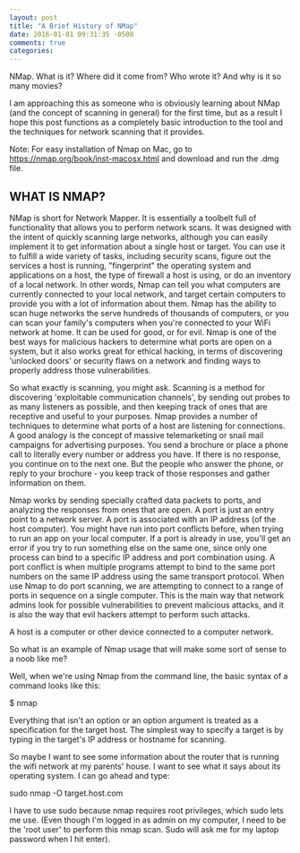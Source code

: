 ```yaml
---
layout: post
title: "A Brief History of NMap"
date: 2016-01-01 09:31:35 -0500
comments: true
categories: 
---
```


NMap. What is it? Where did it come from? Who wrote it? And why is it so many movies? 

I am approaching this as someone who is obviously learning about NMap (and the concept of scanning in general) for the first time, but as a result I hope this post functions as a completely basic introduction to the tool and the techniques for network scanning that it provides.

Note: For easy installation of Nmap on Mac, go to https://nmap.org/book/inst-macosx.html and download and run the .dmg file.

WHAT IS NMAP?
-------------

NMap is short for Network Mapper. It is essentially a toolbelt full of functionality that allows you to perform network scans. It was designed with the intent of quickly scanning large networks, although you can easily implement it to get information about a single host or target. You can use it to fulfill a wide variety of tasks, including security scans, figure out the services a host is running, "fingerprint" the operating system and applications on a host, the type of firewall a host is using, or do an inventory of a local network. In other words, Nmap can tell you what computers are currently connected to your local network, and target certain computers to provide you with a lot of information about them. Nmap has the ability to scan huge networks the serve hundreds of thousands of computers, or you can scan your family's computers when you're connected to your WiFi network at home. It can be used for good, or for evil. Nmap is one of the best ways for malicious hackers to determine what ports are open on a system, but it also works great for ethical hacking, in terms of discovering 'unlocked doors' or security flaws on a network and finding ways to properly address those vulnerabilities. 

So what exactly is scanning, you might ask. Scanning is a method for discovering 'exploitable communication channels', by sending out probes to as many listeners as possible, and then keeping track of ones that are receptive and useful to your purposes. Nmap provides a number of techniques to determine what ports of a host are listening for connections. A good analogy is the concept of massive telemarketing or snail mail campaigns for advertising purposes. You send a brochure or place a phone call to literally every number or address you have. If there is no response, you continue on to the next one. But the people who answer the phone, or reply to your brochure - you keep track of those responses and gather information on them. 

Nmap works by sending specially crafted data packets to ports, and analyzing the responses from ones that are open. A port is just an entry point to a network server. A port is associated with an IP address (of the host computer). You might have run into port conflicts before, when trying to run an app on your local computer. If a port is already in use, you'll get an error if you try to run something else on the same one, since only one process can bind to a specific IP address and port combination using. A port conflict is when multiple programs attempt to bind to the same port numbers on the same IP address using the same transport protocol. When use Nmap to do port scanning, we are attempting to connect to a range of ports in sequence on a single computer. This is the main way that network admins look for possible vulnerabilities to prevent malicious attacks, and it is also the way that evil hackers attempt to perform such attacks.

A host is a computer or other device connected to a computer network.

So what is an example of Nmap usage that will make some sort of sense to a noob like me? 

Well, when we're using Nmap from the command line, the basic syntax of a command looks like this:

$ nmap <scan type> <options> <target>

Everything that isn't an option or an option argument is treated as a specification for the target host. The simplest way to specify a target is by typing in the target's IP address or hostname for scanning.

So maybe I want to see some information about the router that is running the wifi network at my parents' house. I want to see what it says about its operating system. I can go ahead and type:

sudo nmap -O target.host.com

I have to use sudo because nmap requires root privileges, which sudo lets me use. (Even though I'm logged in as admin on my computer, I need to be the 'root user' to perform this nmap scan. Sudo will ask me for my laptop password when I hit enter).







